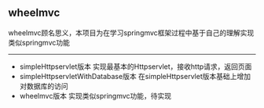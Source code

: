## wheelmvc
wheelmvc顾名思义，本项目为在学习springmvc框架过程中基于自己的理解实现类似springmvc功能

---

- simpleHttpservlet版本
实现最基本的Httpservlet，接收http请求，返回页面
- simpleHttpservletWithDatabase版本
在simpleHttpservlet版本基础上增加对数据库的访问
- wheelmvc版本
实现类似springmvc功能，待实现